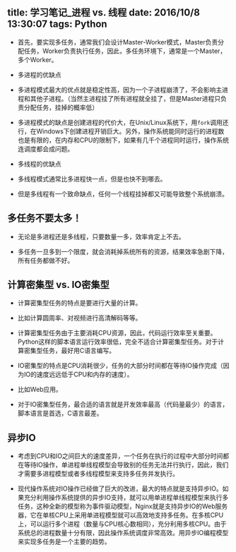 ﻿title: 学习笔记_进程 vs. 线程
date: 2016/10/8 13:30:07
tags: Python
---

- 首先，要实现多任务，通常我们会设计Master-Worker模式，Master负责分配任务，Worker负责执行任务，因此，多任务环境下，通常是一个Master，多个Worker。

- 多进程的优缺点

 - 多进程模式最大的优点就是稳定性高，因为一个子进程崩溃了，不会影响主进程和其他子进程。（当然主进程挂了所有进程就全挂了，但是Master进程只负责分配任务，挂掉的概率低）

 - 多进程模式的缺点是创建进程的代价大，在Unix/Linux系统下，用`fork`调用还行，在Windows下创建进程开销巨大。另外，操作系统能同时运行的进程数也是有限的，在内存和CPU的限制下，如果有几千个进程同时运行，操作系统连调度都会成问题。
 
- 多线程的优缺点

 - 多线程模式通常比多进程快一点，但是也快不到哪去。
 
 - 但是多线程有一个致命缺点，任何一个线程挂掉都又可能导致整个系统崩溃。
 
## 多任务不要太多！

- 无论是多进程还是多线程，只要数量一多，效率肯定上不去。

- 多任务一旦多到一个限度，就会消耗掉系统所有的资源，结果效率急剧下降，所有任务都做不好。

## 计算密集型 vs. IO密集型

- 计算密集型任务的特点是要进行大量的计算。
 - 比如计算圆周率、对视频进行高清解码等等。
 - 计算密集型任务由于主要消耗CPU资源，因此，代码运行效率至关重要。Python这样的脚本语言运行效率很低，完全不适合计算密集型任务。对于计算密集型任务，最好用C语言编写。
 
- IO密集型的特点是CPU消耗很少，任务的大部分时间都在等待IO操作完成（因为IO的速度远远低于CPU和内存的速度）。
 - 比如Web应用。
 - 对于IO密集型任务，最合适的语言就是开发效率最高（代码量最少）的语言，脚本语言是首选，C语言最差。
 
 ## 异步IO

-  考虑到CPU和IO之间巨大的速度差异，一个任务在执行的过程中大部分时间都在等待IO操作，单进程单线程模型会导致别的任务无法并行执行，因此，我们才需要多进程模型或者多线程模型来支持多任务并发执行。

- 现代操作系统对IO操作已经做了巨大的改进，最大的特点就是支持异步IO。如果充分利用操作系统提供的异步IO支持，就可以用单进程单线程模型来执行多任务，这种全新的模型称为事件驱动模型，Nginx就是支持异步IO的Web服务器，它在单核CPU上采用单进程模型就可以高效地支持多任务。在多核CPU上，可以运行多个进程（数量与CPU核心数相同），充分利用多核CPU。由于系统总的进程数量十分有限，因此操作系统调度非常高效。用异步IO编程模型来实现多任务是一个主要的趋势。
